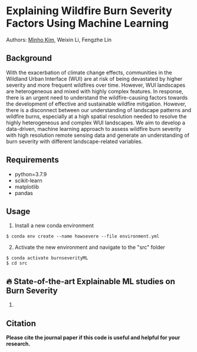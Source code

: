 # Explaining Wildfire Burn Severity Factors Using Machine Learning
Authors: [Minho Kim](https://minho.me), Weixin Li, Fengzhe Lin

Background
---------------------
With the exacerbation of climate change effects, communities in the Wildland Urban Interface (WUI) are at risk of being devastated by higher severity and more frequent wildfires over time. However, WUI landscapes are heterogeneous and mixed with highly complex features. In response, there is an urgent need to understand the wildfire-causing factors towards the development of effective and sustainable wildfire mitigation. However, there is a disconnect between our understanding of landscape patterns and wildfire burns, especially at a high spatial resolution needed to resolve the highly heterogeneous and complex WUI landscapes. We aim to develop a data-driven, machine learning approach to assess wildfire burn severity with high resolution remote sensing data and generate an understanding of burn severity with different landscape-related variables.

Requirements
---------------------
- python=3.7.9
- scikit-learn
- matplotlib
- pandas

Usage
---------------------
1. Install a new conda environment
```
$ conda env create --name howsevere --file environment.yml
```
2. Activate the new environment and navigate to the "src" folder
```
$ conda activate burnseverityML
$ cd src
```

**:fire: State-of-the-art Explainable ML studies on Burn Severity**
---------------------
1.


Citation
---------------------
**Please cite the journal paper if this code is useful and helpful for your research.**

